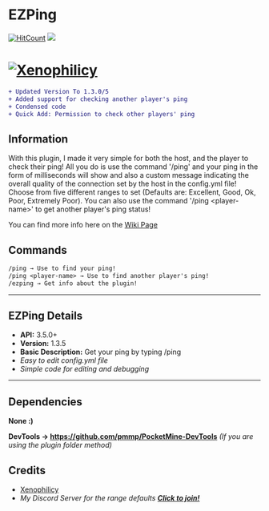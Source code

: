 # EZPing
[![HitCount](http://hits.dwyl.io/Xenophilicy/EZPing.svg)](http://hits.dwyl.io/Xenophilicy/EZPing)
![](https://img.shields.io/discord/490677165289897995.svg?style=flat-square)

# [![Xenophilicy](https://i.imgur.com/J3mZTYS.png)]()

```diff
+ Updated Version To 1.3.0/5
+ Added support for checking another player's ping
+ Condensed code
+ Quick Add: Permission to check other players' ping
```

## Information
With this plugin, I made it very simple for both the host, and the player to check their ping! All you do is use the command '/ping' and your ping in the form of milliseconds will show and also a custom message indicating the overall quality of the connection set by the host in the config.yml file! Choose from five different ranges to set (Defaults are: Excellent, Good, Ok, Poor, Extremely Poor). You can also use the command '/ping \<player-name>' to get another player's ping status!

You can find more info here on the [Wiki Page](https://github.com/Xenophilicy/EZPing/wiki)
## Commands
```diff
/ping → Use to find your ping!
/ping <player-name> → Use to find another player's ping!
/ezping → Get info about the plugin!
```
***

## EZPing Details
* **API:** 3.5.0+
* **Version:** 1.3.5
* **Basic Description:** Get your ping by typing /ping
* *Easy to edit config.yml file*
* *Simple code for editing and debugging*
***

## Dependencies
**None :)**

**DevTools → https://github.com/pmmp/PocketMine-DevTools** *(If you are using the plugin folder method)*

## Credits
* [Xenophilicy](https://github.com/Xenophilicy/)
* *My Discord Server for the range defaults* ***[Click to join!](https://discord.gg/hNVehXe)***
